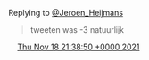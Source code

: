 Replying to [@Jeroen\_Heijmans](https://twitter.com/Jeroen_Heijmans/status/1461002488551723010)

> tweeten was \-3 natuurlijk

<img src="../../media/tweet.ico" width="12" /> [Thu Nov 18 21:38:50 +0000 2021](https://twitter.com/DromerDenker/status/1461448840947585032)